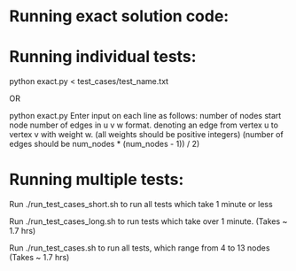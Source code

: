 # Running exact solution code:

# Running individual tests:
python exact.py < test_cases/test_name.txt

OR

python exact.py
Enter input on each line as follows:
number of nodes
start node
number of edges in u v w format.
    denoting an edge from vertex u to vertex v with weight w.
    (all weights should be positive integers)
    (number of edges should be num_nodes * (num_nodes - 1)) / 2)

# Running multiple tests:
Run ./run_test_cases_short.sh to run all tests which take 1 minute or less

Run ./run_test_cases_long.sh to run tests which take over 1 minute.
(Takes ~ 1.7 hrs)

Run ./run_test_cases.sh to run all tests, which range from 4 to 13 nodes
(Takes ~ 1.7 hrs)
